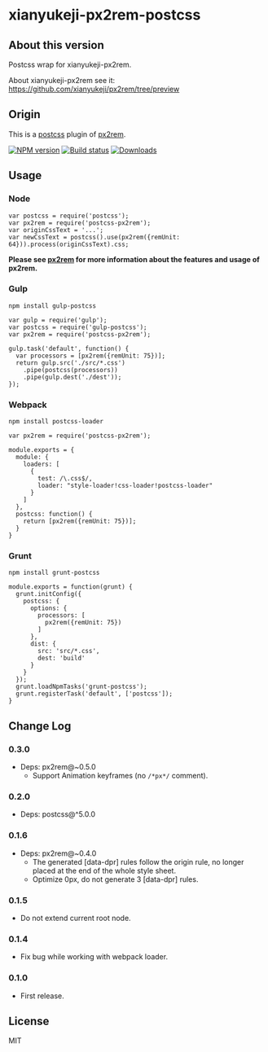 # xianyukeji-px2rem-postcss

## About this version

Postcss wrap for xianyukeji-px2rem.

About xianyukeji-px2rem see it: https://github.com/xianyukeji/px2rem/tree/preview

## Origin

This is a [postcss](https://www.npmjs.com/package/postcss) plugin of [px2rem](https://www.npmjs.com/package/px2rem).

[![NPM version][npm-image]][npm-url]
[![Build status][travis-image]][travis-url]
[![Downloads][downloads-image]][downloads-url]

[npm-image]: https://img.shields.io/npm/v/postcss-px2rem.svg?style=flat-square
[npm-url]: https://npmjs.org/package/postcss-px2rem
[travis-image]: https://img.shields.io/travis/songsiqi/px2rem-postcss.svg?style=flat-square
[travis-url]: https://travis-ci.org/songsiqi/px2rem-postcss
[downloads-image]: http://img.shields.io/npm/dm/postcss-px2rem.svg?style=flat-square
[downloads-url]: https://npmjs.org/package/postcss-px2rem

## Usage

### Node

```
var postcss = require('postcss');
var px2rem = require('postcss-px2rem');
var originCssText = '...';
var newCssText = postcss().use(px2rem({remUnit: 64})).process(originCssText).css;
```

**Please see [px2rem](https://www.npmjs.com/package/px2rem) for more information about the features and usage of px2rem.**

### Gulp

```
npm install gulp-postcss
```

```
var gulp = require('gulp');
var postcss = require('gulp-postcss');
var px2rem = require('postcss-px2rem');

gulp.task('default', function() {
  var processors = [px2rem({remUnit: 75})];
  return gulp.src('./src/*.css')
    .pipe(postcss(processors))
    .pipe(gulp.dest('./dest'));
});
```

### Webpack

```
npm install postcss-loader
```

```
var px2rem = require('postcss-px2rem');

module.exports = {
  module: {
    loaders: [
      {
        test: /\.css$/,
        loader: "style-loader!css-loader!postcss-loader"
      }
    ]
  },
  postcss: function() {
    return [px2rem({remUnit: 75})];
  }
}
```

### Grunt

```
npm install grunt-postcss
```

```
module.exports = function(grunt) {
  grunt.initConfig({
    postcss: {
      options: {
        processors: [
          px2rem({remUnit: 75})
        ]
      },
      dist: {
        src: 'src/*.css',
        dest: 'build'
      }
    }
  });
  grunt.loadNpmTasks('grunt-postcss');
  grunt.registerTask('default', ['postcss']);
}
```

## Change Log

### 0.3.0

* Deps: px2rem@~0.5.0
  * Support Animation keyframes (no `/*px*/` comment).

### 0.2.0

* Deps: postcss@^5.0.0

### 0.1.6

* Deps: px2rem@~0.4.0
  * The generated [data-dpr] rules follow the origin rule, no longer placed at the end of the whole style sheet.
  * Optimize 0px, do not generate 3 [data-dpr] rules.

### 0.1.5

* Do not extend current root node.

### 0.1.4

* Fix bug while working with webpack loader.

### 0.1.0

* First release.

## License

MIT
